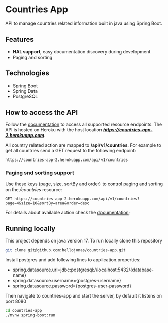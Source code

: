 # Countries App

API to manage countries related information built in java using Spring Boot.

## Features

- **HAL support**, easy documentation discovery during development
- Paging and sorting

## Technologies

- Spring Boot
- Spring Data
- PostgreSQL

## How to access the API

Follow the [documentation](https://countries-app-2.herokuapp.com) to access all supported resource endpoints. The API is
hosted on Heroku with the host location ***https://countries-app-2.herokuapp.com***.

All country related action are mapped to **/api/v1/countries**. For example to get all countries send a GET request to
the following endpoint:

```
https://countries-app-2.herokuapp.com/api/v1/countries
```

### Paging snd sorting support

Use these keys (page, size, sortBy and order) to control paging and sorting on the */countries* resource:

```
GET https://countries-app-2.herokuapp.com/api/v1/countries?page=4&size=10&sortBy=area&order=desc
```

For details about available action check the [documentation](https://countries-app-2.herokuapp.com);

## Running locally

This project depends on java version 17. To run locally clone this repository

```bash
git clone git@github.com:hellojonas/countries-app.git
```

Install postgres and add following lines to application.properties:

- spring.datasource.url=jdbc:postgresql://localhost:5432/{database-name}
- spring.datasource.username={postgres-username}
- spring.datasource.password={postgres-user-password}

Then navigate to countries-app and start the server, by default it listens on port 8080

```bash
cd countries-app
./mvnw spring-boot:run
```
